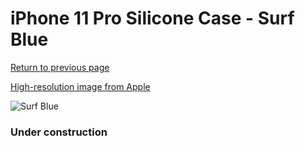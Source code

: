 # iPhone 11 Pro Silicone Case - Surf Blue

[Return to previous page](/iphone_11)

[High-resolution image from Apple](https://store.storeimages.cdn-apple.com/8756/as-images.apple.com/is/MY1F2?wid=4500&hei=4500&fmt=png)

<div style="width: 384px"><img src="/everysource/MY1F2.png" alt="Surf Blue"></div>

### Under construction
